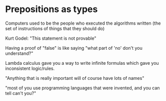 # Prepositions as types

Computers used to be the people who executed the algorithms written (the set of instructions of things that they should do)

Kurt Godel: "This statement is not provable"

Having a proof of "false" is like saying "what part of 'no' don't you understand?"

Lambda calculus gave you a way to write infinite formulas which gave you inconsistent logic/rules.

"Anything that is really important will of course have lots of names"

"most of you use programming languages that were invented, and you can tell can't you?"

